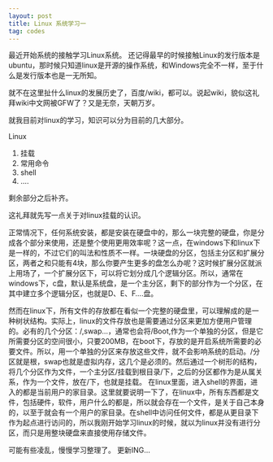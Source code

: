 ```yaml
---
layout: post
title: Linux 系统学习一
tag: codes
---
```

 最近开始系统的接触学习Linux系统。
 还记得最早的时候接触Linux的发行版本是ubuntu，那时候只知道linux是开源的操作系统，和Windows完全不一样，至于什么是发行版本也是一无所知。

 就不在这里扯什么linux的发展历史了，百度/wiki，都可以。说起wiki，貌似这礼拜wiki中文网被GFW了？又是无奈，天朝万岁。

 就我目前对linux的学习，知识可以分为目前的几大部分。

   Linux

1.   挂载
2.   常用命令
3.   shell
4.   ….

 剩余部分之后补齐。

 这礼拜就先写一点关于对linux挂载的认识。

 正常情况下，任何系统安装，都是安装在硬盘中的，那么一块完整的硬盘，你是分成各个部分来使用，还是整个使用更用效率呢？这一点，在windows下和linux下是一样的，不过它们的叫法和性质不一样。一块硬盘的分区，包括主分区和扩展分区，两者之和只能有4块，那么你要产生更多的盘怎么办呢？这时候扩展分区就派上用场了，一个扩展分区下，可以将它划分成几个逻辑分区。所以，通常在windows下，c盘，默认是系统盘，是一个主分区，剩下的部分作为一个分区，在其中建立多个逻辑分区，也就是D、E、F….盘。

 然而在linux下，所有文件的存放都在看似一个完整的硬盘里，可以理解成的是一种树状结构。实际上，linux的文件存放也是需要通过分区来更加方便用户管理的。必有的几个分区：/,swap…，通常也会将/Boot,作为一个单独的分区，但是它所需要分区的空间很小，只要200MB，在boot下，存放的是开启系统所需要的必要文件。所以，用一个单独的分区来存放这些文件，就不会影响系统的启动。/分区就是根，swap也就是虚拟内存，这几个是必须的。然后通过一个树形的结构，将几个分区作为文件，一个主分区/挂载到根目录/下，之后的分区都作为是从属关系，作为一个文件，放在/下，也就是挂载。
 在linux里面，进入shell的界面，进入的都是当前用户的家目录。这里就要说明一下了，在linux中，所有东西都是文件，包括硬件，软件，用户什么的都是，所以就会存在一个文件，是关于自己本身的，以至于就会有一个用户的家目录。在shell中访问任何文件，都是从更目录下作为起点进行访问的，所以我刚开始学习linux的时候，就以为linux并没有进行分区，而只是用整块硬盘来直接使用存储文件。

 可能有些凌乱，慢慢学习整理了。
 更新ING…
